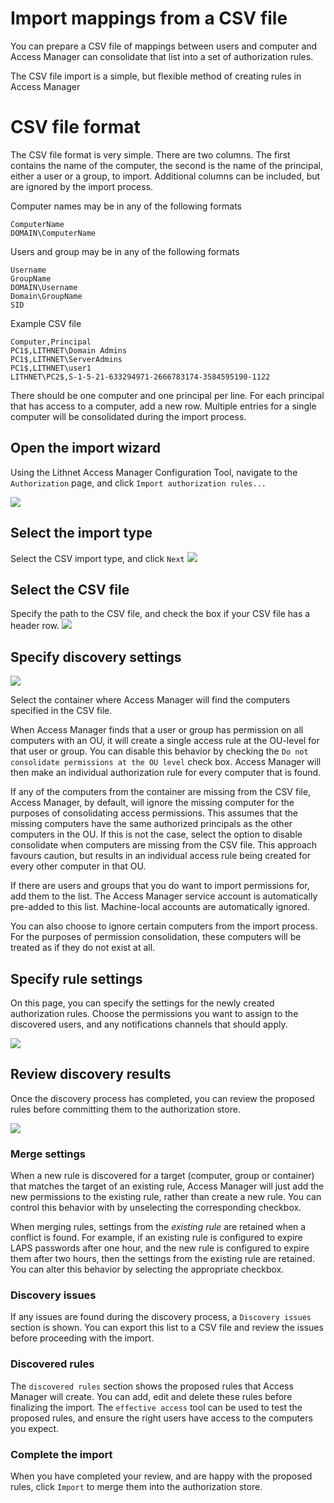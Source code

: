
# Import mappings from a CSV file
You can prepare a CSV file of mappings between users and computer and Access Manager can consolidate that list into a set of authorization rules.

The CSV file import is a simple, but flexible method of creating rules in Access Manager

# CSV file format
The CSV file format is very simple. There are two columns. The first contains the name of the computer, the second is the name of the principal, either a user or a group, to import. Additional columns can be included, but are ignored by the import process.

Computer names may be in any of the following formats
```
ComputerName
DOMAIN\ComputerName
```

Users and group may be in any of the following formats
```
Username
GroupName
DOMAIN\Username
Domain\GroupName
SID
```

Example CSV file
```
Computer,Principal
PC1$,LITHNET\Domain Admins
PC1$,LITHNET\ServerAdmins
PC1$,LITHNET\user1
LITHNET\PC2$,S-1-5-21-633294971-2666783174-3584595190-1122
```

There should be one computer and one principal per line. For each principal that has access to a computer, add a new row. Multiple entries for a single computer will be consolidated during the import process.

## Open the import wizard
Using the Lithnet Access Manager Configuration Tool, navigate to the `Authorization` page, and click `Import authorization rules...`

![](../../images/ui-page-authz.png)

## Select the import type
Select the CSV import type, and click `Next`
![](../../images/ui-page-import-type-csv.png)

## Select the CSV file
Specify the path to the CSV file, and check the box if your CSV file has a header row.
![](../../images/ui-page-import-csvsettings.png)

## Specify discovery settings
![](../../images/ui-page-import-container-csv.png)

Select the container where Access Manager will find the computers specified in the CSV file. 

When Access Manager finds that a user or group has permission on all computers with an OU, it will create a single access rule at the OU-level for that user or group. You can disable this behavior by checking the `Do not consolidate permissions at the OU level` check box. Access Manager will then make an individual authorization rule for every computer that is found.

If any of the computers from the container are missing from the CSV file, Access Manager, by default, will ignore the missing computer for the purposes of consolidating access permissions. This assumes that the missing computers have the same authorized principals as the other computers in the OU. If this is not the case, select the option to disable consolidate when computers are missing from the CSV file. This approach favours caution, but results in an individual access rule being created for every other computer in that OU.

If there are users and groups that you do want to import permissions for, add them to the list. The Access Manager service account is automatically pre-added to this list. Machine-local accounts are automatically ignored.

You can also choose to ignore certain computers from the import process. For the purposes of permission consolidation, these computers will be treated as if they do not exist at all.

## Specify rule settings
On this page, you can specify the settings for the newly created authorization rules. Choose the permissions you want to assign to the discovered users, and any notifications channels that should apply. 

![](../../images/ui-page-import-rulesettings.png)

## Review discovery results
Once the discovery process has completed, you can review the proposed rules before committing them to the authorization store. 

![](../../images/ui-page-import-results.png)

### Merge settings
When a new rule is discovered for a target (computer, group or container) that matches the target of an existing rule, Access Manager will just add the new permissions to the existing rule, rather than create a new rule. You can control this behavior with by unselecting the corresponding checkbox. 

When merging rules, settings from the _existing rule_ are retained when a conflict is found. For example, if an existing rule is configured to expire LAPS passwords after one hour, and the new rule is configured to expire them after two hours, then the settings from the existing rule are retained. You can alter this behavior by selecting the appropriate checkbox.  

### Discovery issues
If any issues are found during the discovery process, a `Discovery issues` section is shown. You can export this list to a CSV file and review the issues before proceeding with the import.

### Discovered rules
The `discovered rules` section shows the proposed rules that Access Manager will create. You can add, edit and delete these rules before finalizing the import. The `effective access` tool can be used to test the proposed rules, and ensure the right users have access to the computers you expect.

### Complete the import
When you have completed your review, and are happy with the proposed rules, click `Import` to merge them into the authorization store.

